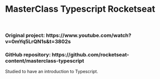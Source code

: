 <h1>MasterClass Typescript Rocketseat</h1>
<br />
<h3>Original project: https://www.youtube.com/watch?v=0mYq5LrQN1s&t=3802s</h3>
<h3>GitHub repository: https://github.com/rocketseat-content/masterclass-typescript</h3>

<p>Studied to have an introduction to Typescript.</p>
